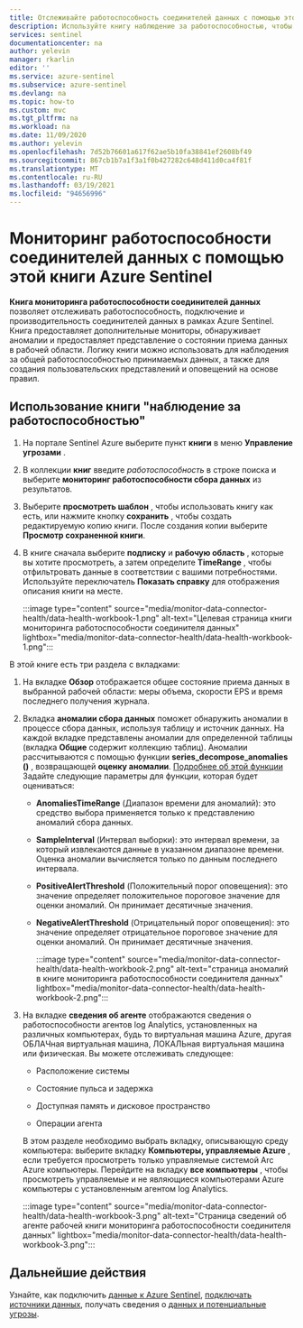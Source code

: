 ```yaml
---
title: Отслеживайте работоспособность соединителей данных с помощью этой книги Azure Sentinel | Документация Майкрософт
description: Используйте книгу наблюдение за работоспособностью, чтобы следить за подключением и производительностью соединителей данных.
services: sentinel
documentationcenter: na
author: yelevin
manager: rkarlin
editor: ''
ms.service: azure-sentinel
ms.subservice: azure-sentinel
ms.devlang: na
ms.topic: how-to
ms.custom: mvc
ms.tgt_pltfrm: na
ms.workload: na
ms.date: 11/09/2020
ms.author: yelevin
ms.openlocfilehash: 7d52b76601a617f62ae5b10fa38841ef2608bf49
ms.sourcegitcommit: 867cb1b7a1f3a1f0b427282c648d411d0ca4f81f
ms.translationtype: MT
ms.contentlocale: ru-RU
ms.lasthandoff: 03/19/2021
ms.locfileid: "94656996"
---
```

# <a name="monitor-the-health-of-your-data-connectors-with-this-azure-sentinel-workbook"></a>Мониторинг работоспособности соединителей данных с помощью этой книги Azure Sentinel

**Книга мониторинга работоспособности соединителей данных** позволяет отслеживать работоспособность, подключение и производительность соединителей данных в рамках Azure Sentinel. Книга предоставляет дополнительные мониторы, обнаруживает аномалии и предоставляет представление о состоянии приема данных в рабочей области. Логику книги можно использовать для наблюдения за общей работоспособностью принимаемых данных, а также для создания пользовательских представлений и оповещений на основе правил.

## <a name="use-the-health-monitoring-workbook"></a>Использование книги "наблюдение за работоспособностью"

1. На портале Sentinel Azure выберите пункт **книги** в меню **Управление угрозами** .

1. В коллекции **книг** введите *работоспособность* в строке поиска и выберите **мониторинг работоспособности сбора данных** из результатов.

1. Выберите **просмотреть шаблон** , чтобы использовать книгу как есть, или нажмите кнопку **сохранить** , чтобы создать редактируемую копию книги. После создания копии выберите **Просмотр сохраненной книги**.

1. В книге сначала выберите **подписку** и **рабочую область** , которые вы хотите просмотреть, а затем определите **TimeRange** , чтобы отфильтровать данные в соответствии с вашими потребностями. Используйте переключатель **Показать справку** для отображения описания книги на месте.

    :::image type="content" source="media/monitor-data-connector-health/data-health-workbook-1.png" alt-text="Целевая страница книги мониторинга работоспособности соединителя данных" lightbox="media/monitor-data-connector-health/data-health-workbook-1.png":::

В этой книге есть три раздела с вкладками:

1. На вкладке **Обзор** отображается общее состояние приема данных в выбранной рабочей области: меры объема, скорости EPS и время последнего получения журнала.

1. Вкладка **аномалии сбора данных** поможет обнаружить аномалии в процессе сбора данных, используя таблицу и источник данных. На каждой вкладке представлены аномалии для определенной таблицы (вкладка **Общие** содержит коллекцию таблиц). Аномалии рассчитываются с помощью функции **series_decompose_anomalies ()** , возвращающей **оценку аномалии**. [Подробнее об этой функции](/azure/data-explorer/kusto/query/series-decompose-anomaliesfunction?WT.mc_id=Portal-fx) Задайте следующие параметры для функции, которая будет оцениваться:

    - **AnomaliesTimeRange** (Диапазон времени для аномалий): это средство выбора применяется только к представлению аномалий сбора данных.
    - **SampleInterval** (Интервал выборки): это интервал времени, за который извлекаются данные в указанном диапазоне времени. Оценка аномалии вычисляется только по данным последнего интервала.
    - **PositiveAlertThreshold** (Положительный порог оповещения): это значение определяет положительное пороговое значение для оценки аномалий. Он принимает десятичные значения.
    - **NegativeAlertThreshold** (Отрицательный порог оповещения): это значение определяет отрицательное пороговое значение для оценки аномалий. Он принимает десятичные значения.

        :::image type="content" source="media/monitor-data-connector-health/data-health-workbook-2.png" alt-text="страница аномалий в книге мониторинга работоспособности соединителя данных" lightbox="media/monitor-data-connector-health/data-health-workbook-2.png":::

1. На вкладке **сведения об агенте** отображаются сведения о работоспособности агентов log Analytics, установленных на различных компьютерах, будь то виртуальная машина Azure, другая ОБЛАЧная виртуальная машина, ЛОКАЛЬная виртуальная машина или физическая. Вы можете отслеживать следующее:

   - Расположение системы

   - Состояние пульса и задержка

   - Доступная память и дисковое пространство

   - Операции агента

    В этом разделе необходимо выбрать вкладку, описывающую среду компьютера: выберите вкладку **Компьютеры, управляемые Azure** , если требуется просмотреть только управляемые системой Arc Azure компьютеры. Перейдите на вкладку **все компьютеры** , чтобы просмотреть управляемые и не являющиеся компьютерами Azure компьютеры с установленным агентом log Analytics.

    :::image type="content" source="media/monitor-data-connector-health/data-health-workbook-3.png" alt-text="Страница сведений об агенте рабочей книги мониторинга работоспособности соединителя данных" lightbox="media/monitor-data-connector-health/data-health-workbook-3.png":::

## <a name="next-steps"></a>Дальнейшие действия
Узнайте, как подключить [данные к Azure Sentinel](quickstart-onboard.md), [подключать источники данных](connect-data-sources.md), получать сведения о [данных и потенциальные угрозы](quickstart-get-visibility.md).